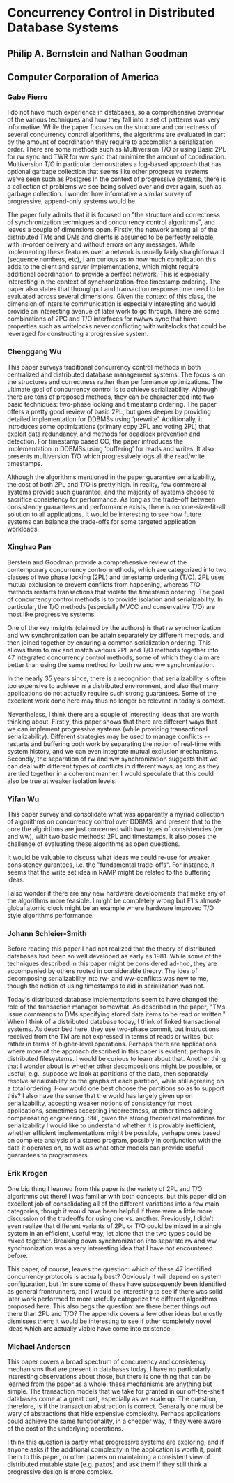 # Concurrency Control in Distributed Database Systems
## Philip A. Bernstein and Nathan Goodman
## Computer Corporation of America

### Gabe Fierro

I do not have much experience in databases, so a comprehensive overview of the
various techniques and how they fall into a set of patterns was very
informative. While the paper focuses on the structure and correctness of
several concurrency control algorithms, the algorithms are evaluated in part by
the amount of coordination they require to accomplish a serialization order.
There are some methods such as Multiversion T/O or using Basic 2PL for rw sync
and TWR for ww sync that minimize the amount of coordination. Multiversion T/O
in particular demonstrates a log-based approach that has optional garbage
collection that seems like other progressive systems we've seen such as
Postgres In the context of progressive systems, there is a collection of
problems we see being solved over and over again, such as garbage collection.
I wonder how informative a similar survey of progressive, append-only systems
would be.

The paper fully admits that it is focused on "the structure and correctness of
synchronization techniques and concurrency control algorithms", and leaves a
couple of dimensions open. Firstly, the network among all of the distributed
TMs and DMs and clients is assumed to be perfectly reliable, with in-order
delivery and without errors on any messages. While implementing these features
over a network is usually fairly straightforward (sequence numbers, etc), I am
curious as to how much complication this adds to the client and server
implementations, which might require additional coordination to provide a
perfect network. This is especially interesting in the context of
synchronization-free timestamp ordering. The paper also states that throughput
and transaction response time need to be evaluated across several dimensions.
Given the context of this class, the dimension of intersite communication is
especially interesting and would provide an interesting avenue of later work to
go through. There are some combinations of 2PC and T/O interfaces for rw/ww
sync that have properties such as writelocks never conflicting with writelocks
that could be leveraged for constructing a progressive system.

### Chenggang Wu

This paper surveys traditional concurrency control methods in both centralized and distributed database management systems. The focus is on the structures and correctness rather than performance optimizations. The ultimate goal of concurrency control is to achieve serializability. Although there are tons of proposed methods, they can be characterized into two basic techniques: two-phase locking and timestamp ordering. The paper offers a pretty good review of basic 2PL, but goes deeper by providing detailed implementation for DDBMSs using ‘prewrite’. Additionally, it introduces some optimizations (primary copy 2PL and voting 2PL) that exploit data redundancy, and methods for deadlock prevention and detection. For timestamp based CC, the paper introduces the implementation in DDBMSs using ‘buffering’ for reads and writes. It also presents multiversion T/O which progressively logs all the read/write timestamps.

Although the algorithms mentioned in the paper guarantee serializability, the cost of both 2PL and T/O is pretty high. In reality, few commercial systems provide such guarantee, and the majority of systems choose to sacrifice consistency for performance. As long as the trade-off between consistency guarantees and performance exists, there is no ‘one-size-fit-all’ solution to all applications. It would be interesting to see how future systems can balance the trade-offs for some targeted application workloads.

### Xinghao Pan

Berstein and Goodman provide a comprehensive review of the contemporary concurrency control methods, which are categorized into two classes of two phase locking (2PL) and timestamp ordering (T/O).
2PL uses mutual exclusion to prevent conflicts from happening, whereas T/O methods restarts transactions that violate the timestamp ordering.
The goal of concurrency control methods is to provide isolation and serializability.
In particular, the T/O methods (especially MVCC and conservative T/O) are most like progressive systems.

One of the key insights (claimed by the authors) is that rw synchronization and ww synchronization can be attain separately by different methods, and then joined together by ensuring a common serialization ordering.
This allows them to mix and match various 2PL and T/O methods together into 47 integrated concurrency control methods, some of which they claim are better than using the same method for both rw and ww synchronization.

In the nearly 35 years since, there is a recognition that serializability is often too expensive to achieve in a distributed environment, and also that many applications do not actually require such strong guarantees.
Some of the excellent work done here may thus no longer be relevant in today's context.

Nevertheless, I think there are a couple of interesting ideas that are worth thinking about.
Firstly, this paper shows that there are different ways that we can implement progressive systems (while providing transactional serializability).
Different strategies may be used to manage conflicts -- restarts and buffering both work by separating the notion of real-time with system history, and we can even integrate mutual exclusion mechanisms.
Secondly, the separation of rw and ww synchronization suggests that we can deal with different types of conflicts in different ways, as long as they are tied together in a coherent manner.
I would speculate that this could also be true at weaker isolation levels.


### Yifan Wu

This paper survey and consolidate what was apparently a myriad collection of algorithms on
concurrency control over DDBMS, and present that to the core the algoirthms are just concerned with
two types of consistencies (rw and ww), with two basic methods: 2PL and timestamps. It also poses the
challenge of evaluating these algorithms as open questions.

It would be valuable to discuss what ideas we could re-use for weaker consistency gurantees, i.e.
the "fundamental trade-offs". For instance, it seems that the write set idea in RAMP might be
related to the buffering ideas.

I also wonder if there are any new hardware developments that make any of the algorithms more
feasible. I might be completely wrong but F1's almost-global atomic clock might be an example where
hardware improved T/O style algorithms performance.


### Johann Schleier-Smith

Before reading this paper I had not realized that the theory of distributed databases had been so well developed as early as 1981. While some of the techniques described in this paper might be considered ad-hoc, they are accompanied by others rooted in considerable theory. The idea of decomposing serializability into rw- and ww-conflicts was new to me, though the notion of using timestamps to aid in serialization was not.

Today's distributed database implementations seem to have changed the role of the transaction manager somewhat. As described in the paper, "TMs issue commands to DMs specifying stored data items to be read or written." When I think of a distributed database today, I think of linked transactional systems. As described here, they use two-phase commit, but instructions received from the TM are not expressed in terms of reads or writes, but rather in terms of higher-level operations. Perhaps there are applications where more of the approach described in this paper is evident, perhaps in distributed filesystems. I would be curious to learn about that. Another thing that I wonder about is whether other decompositions might be possible, or useful, e.g., suppose we look at partitions of the data, then separately resolve serializability on the graphs of each partition, while still agreeing on a total ordering. How would one best choose the partitions so as to support this? I also have the sense that the world has largely given up on serializability, accepting weaker notions of consistency for most applications, sometimes accepting incorrectness, at other times adding compensating engineering. Still, given the strong theoretical motivations for serializability I would like to understand whether it is provably inefficient, whether efficient implementations might be possible, perhaps ones based on complete analysis of a stored program, possibly in conjunction with the data it operates on, as well as what other models can provide useful guarantees to programmers.

### Erik Krogen
One big thing I learned from this paper is the variety of 2PL and T/O algorithms out there! I was familiar with both concepts, but this paper did an excellent job of consolidating all of the different variations into a few main categories, though it would have been helpful if there were a little more discussion of the tradeoffs for using one vs. another. Previously, I didn’t even realize that different variants of 2PL or T/O could be mixed in a single system in an efficient, useful way, let alone that the two types could be mixed together. Breaking down synchronization into separate rw and ww synchronization was a very interesting idea that I have not encountered before.

This paper, of course, leaves the question: which of these 47 identified concurrency protocols is actually best? Obviously it will depend on system configuration, but I’m sure some of these have subsequently been identified as general frontrunners, and I would be interesting to see if there was solid later work performed to more usefully categorize the different algorithms proposed here. This also begs the question: are there better things out there than 2PL and T/O? The appendix covers a few other ideas but mostly dismisses them; it would be interesting to see if other completely novel ideas which are actually viable have come into existence.


### Michael Andersen
This paper covers a broad spectrum of concurrency and consistency mechanisms that are present in databases today. I have no particularly interesting observations about those, but there is one thing that can be learned from the paper as a whole: these mechanisms are anything but simple. The transaction models that we take for granted in our off-the-shelf databases come at a great cost, especially as we scale up. The question, therefore, is if the transaction abstraction is correct. Generally one must be wary of abstractions that hide expensive complexity. Perhaps applications could achieve the same functionality, in a cheaper way, if they were aware of the cost of the underlying operations.

I think this question is partly what progressive systems are exploring, and if anyone asks if the additional complexity in the application is worth it, point them to this paper, or other papers on maintaining a consistent view of distributed mutable state (e.g. paxos) and ask them if they still think a progressive design is more complex.
